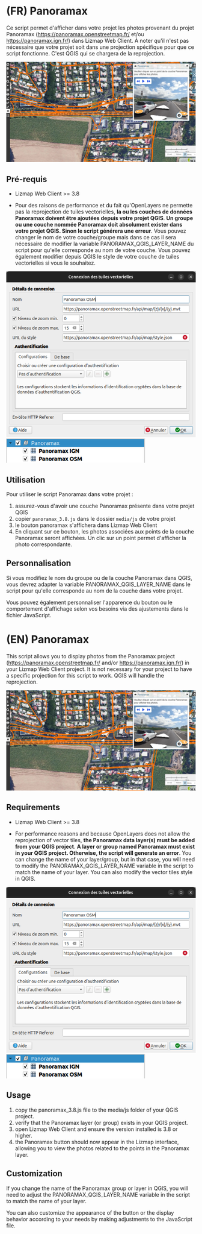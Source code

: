 # (FR) Panoramax

Ce script permet d'afficher dans votre projet les photos provenant du projet Panoramax (https://panoramax.openstreetmap.fr/ et/ou https://panoramax.ign.fr/) dans Lizmap Web Client. À noter qu'il n'est pas nécessaire que votre projet soit dans une projection spécifique pour que ce script fonctionne. C'est QGIS qui se chargera de la reprojection.

![alt text](image-3.png)

## Pré-requis

- Lizmap Web Client >= 3.8

- Pour des raisons de performance et du fait qu'OpenLayers ne permette pas la reprojection de tuiles vectorielles, **la ou les couches de données Panoramax doivent être ajoutées depuis votre projet QGIS**. **Un groupe ou une couche nommée Panoramax doit absolument exister dans votre projet QGIS. Sinon le script générera une erreur**. Vous pouvez changer le nom de votre couche/groupe mais dans ce cas il sera nécessaire de modifier la variable PANORAMAX_QGIS_LAYER_NAME du script pour qu'elle corresponde au nom de votre couche. Vous pouvez également modifier depuis QGIS le style de votre couche de tuiles vectorielles si vous le souhaitez.

![alt text](image.png)
![alt text](image-1.png)

## Utilisation

Pour utiliser le script Panoramax dans votre projet :
1. assurez-vous d'avoir une couche Panoramax présente dans votre projet QGIS
2. copier `panoramax_3.8.js` dans le dossier `media/js` de votre projet
3. le bouton panoramax s'affichera dans Lizmap Web Client
4. En cliquant sur ce bouton, les photos associées aux points de la couche Panoramax seront affichées. Un clic sur un point permet d'afficher la photo correspondante.

## Personnalisation

Si vous modifiez le nom du groupe ou de la couche Panoramax dans QGIS, vous devrez adapter la variable PANORAMAX_QGIS_LAYER_NAME dans le script pour qu'elle corresponde au nom de la couche dans votre projet.

Vous pouvez également personnaliser l'apparence du bouton ou le comportement d'affichage selon vos besoins via des ajustements dans le fichier JavaScript.

# (EN) Panoramax

This script allows you to display photos from the Panoramax project (https://panoramax.openstreetmap.fr/ and/or https://panoramax.ign.fr/) in your Lizmap Web Client project. It is not necessary for your project to have a specific projection for this script to work. QGIS will handle the reprojection.

![alt text](image-3.png)

## Requirements

- Lizmap Web Client >= 3.8

- For performance reasons and because OpenLayers does not allow the reprojection of vector tiles, **the Panoramax data layer(s) must be added from your QGIS project**. **A layer or group named Panoramax must exist in your QGIS project. Otherwise, the script will generate an error**. You can change the name of your layer/group, but in that case, you will need to modify the PANORAMAX_QGIS_LAYER_NAME variable in the script to match the name of your layer. You can also modify the vector tiles style in QGIS.

![alt text](image.png)
![alt text](image-1.png)


## Usage

1. copy the panoramax_3.8.js file to the media/js folder of your QGIS project.
2. verify that the Panoramax layer (or group) exists in your QGIS project.
3. open Lizmap Web Client and ensure the version installed is 3.8 or higher.
4. the Panoramax button should now appear in the Lizmap interface, allowing you to view the photos related to the points in the Panoramax layer.


## Customization

If you change the name of the Panoramax group or layer in QGIS, you will need to adjust the PANORAMAX_QGIS_LAYER_NAME variable in the script to match the name of your layer.

You can also customize the appearance of the button or the display behavior according to your needs by making adjustments to the JavaScript file.
